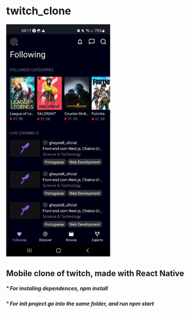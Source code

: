 # twitch_clone

<div> <img src="https://raw.githubusercontent.com/gheysiell/images/main/twitch_clone.jpg" width="280"/> </div>
<div> <h2> Mobile clone of twitch, made with React Native </h2> </div>
<div> <h5> ° For instaling dependences, npm install </h5> </div>
<div> <h5> ° For init project go into the same folder, and run npm start </h5> </div>